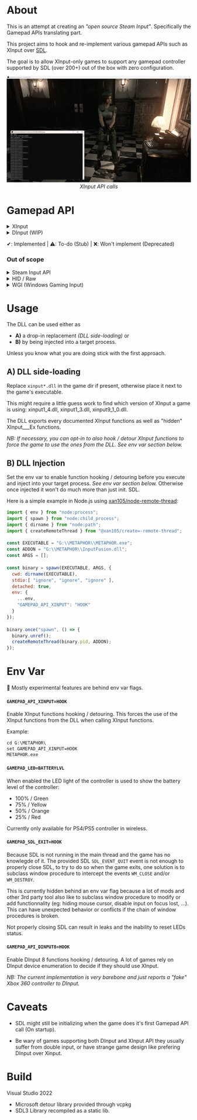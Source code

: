 About
=====

This is an attempt at creating an _"open source Steam Input"_. Specifically the Gamepad APIs translating part.

This project aims to hook and re-implement various gamepad APIs such as XInput over [SDL](https://www.libsdl.org/).

The goal is to allow XInput-only games to support any gamepad controller supported by SDL (over 200+) out of the box with zero configuration.

<p align="center">
  <img src="https://github.com/xan105/InputFusion/raw/main/screenshot/debug.png">
  <em>XInput API calls</em>
</p>

Gamepad API
===========

<details><summary>XInput</summary>

  - XInputGetState ✔️
  - XInputGetStateEx ✔️
  - XInputSetState ✔️
  - XInputSetStateEx¹ ✔️
  - XInputGetBatteryInformation ✔️
  - XInputGetCapabilities ✔️
  - XInputGetCapabilitiesEx ✔️ 
  - XInputGetKeystroke ⚠️
  - XInputWaitForGuideButton ⚠️
  - XInputCancelGuideButtonWait ⚠️
  - XInputPowerOffController ⚠️
  - XInputGetBaseBusInformation ⚠️
  - XInputEnable ❌
  - XInputGetAudioDeviceIds ❌
  - XInputGetDSoundAudioDeviceGuids ❌

¹ NB: XInputSetStateEx() from GDK _(XInputOnGameInput)_ is implemented and has been arbitrarily set to ordinal 1000. It does not exist in XInput.

</details>

<details><summary>DInput (WIP)</summary>

  - DirectInput8Create
    + IDirectInput8::ConfigureDevices
    + IDirectInput8::CreateDevice
      - IDirectInputDevice8::Acquire
      - IDirectInputDevice8::BuildActionMap
      - IDirectInputDevice8::CreateEffect
      - IDirectInputDevice8::EnumCreatedEffectObjects
      - IDirectInputDevice8::EnumEffects
      - IDirectInputDevice8::EnumEffectsInFile
      - IDirectInputDevice8::EnumObjects
      - IDirectInputDevice8::Escape
      - IDirectInputDevice8::GetCapabilities
      - IDirectInputDevice8::GetDeviceData
      - IDirectInputDevice8::GetDeviceInfo
      - IDirectInputDevice8::GetDeviceState
      - IDirectInputDevice8::GetEffectInfo
      - IDirectInputDevice8::GetForceFeedbackState
      - IDirectInputDevice8::GetImageInfo
      - IDirectInputDevice8::GetObjectInfo
      - IDirectInputDevice8::GetProperty
      - IDirectInputDevice8::Initialize
      - IDirectInputDevice8::Poll
      - IDirectInputDevice8::RunControlPanel
      - IDirectInputDevice8::SendDeviceData
      - IDirectInputDevice8::SendForceFeedbackCommand
      - IDirectInputDevice8::SetActionMap
      - IDirectInputDevice8::SetCooperativeLevel
      - IDirectInputDevice8::SetDataFormat
      - IDirectInputDevice8::SetEventNotification
      - IDirectInputDevice8::SetProperty
      - IDirectInputDevice8::Unacquire
      - IDirectInputDevice8::WriteEffectToFile
    + IDirectInput8::EnumDevices
    + IDirectInput8::EnumDevicesBySemantics
    + IDirectInput8::FindDevice
    + IDirectInput8::GetDeviceStatus
    + IDirectInput8::Initialize
    + IDirectInput8::RunControlPanel

</details>

✔: Implemented | ⚠: To-do (Stub) | ❌: Won't implement (Deprecated)

### Out of scope

<details><summary>Steam Input API</summary>
  <br/>
  Steam Input API only games. You need an action set to translate input. Hooking these API is going down the Steam Enulator rabbit hole.
  
</details>
  
<details><summary>HID / Raw</summary>
  <br/>
  These APIs aren't really like the standardised Gamepad APIs like XInput. They are much akin to low level access.
  If a game uses these APIs to add support for a specific Gamepad;
  The game devs probably have a certain experience in mind and we shouldn't interfere with it.
  
  Many mods and other 3rd party "fix" rely on these low level access to do their job.
  And they often complain about the new Steam Input capabilities of hooking system wide all relevant APIs for gamepad while Steam is running.
  
  As such, I do no think these API are relevant for my project.
  
</details>

<details><summary>WGI (Windows Gaming Input)</summary>
  <br/>
  This API is new and specifically designed to allow support for Gamepad others than Xbox controllers in a standardised way.
  Doesn't seem pertinent to this project for now.
  
</details>

Usage
=====

The DLL can be used either as 
- **A)** a drop-in replacement _(DLL side-loading)_ or
- **B)** by being injected into a target process.

Unless you know what you are doing stick with the first approach.

## A) DLL side-loading

Replace `xinput*.dll` in the game dir if present, otherwise place it next to the game's executable.

This might require a little guess work to find which version of XInput a game is using: xinput1_4.dll, xinput1_3.dll, xinput9_1_0.dll.

The DLL exports every documented XInput functions as well as "hidden" XInput___Ex functions.

_NB: If necessary, you can opt-in to also hook / detour XInput functions to force the game to use the ones from the DLL. See env var section below._

## B) DLL Injection

Set the env var to enable function hooking / detouring before you execute and inject into your target process. _See env var section below._
Otherwise once injected it won't do much more than just init. SDL.

Here is a simple example in Node.js using [xan105/node-remote-thread](https://github.com/xan105/node-remote-thread):

```js
import { env } from "node:process";
import { spawn } from "node:child_process";
import { dirname } from "node:path";
import { createRemoteThread } from "@xan105/create=-remote-thread";

const EXECUTABLE = "G:\\METAPHOR\\METAPHOR.exe";
const ADDON = "G:\\METAPHOR\\InputFusion.dll";
const ARGS = [];

const binary = spawn(EXECUTABLE, ARGS, {
  cwd: dirname(EXECUTABLE),
  stdio:[ "ignore", "ignore", "ignore" ], 
  detached: true,
  env: {
    ...env,
    "GAMEPAD_API_XINPUT": "HOOK"
  }
});

binary.once("spawn", () => {
  binary.unref();
  createRemoteThread(binary.pid, ADDON);
});
```


Env Var
=======

🧪 Mostly experimental features are behind env var flags.

#### `GAMEPAD_API_XINPUT=HOOK`

Enable XInput functions hooking / detouring. 
This forces the use of the XInput functions from the DLL when calling XInput functions.

Example:

```console
cd G:\METAPHOR\
set GAMEPAD_API_XINPUT=HOOK
METAPHOR.exe
```

#### `GAMEPAD_LED=BATTERYLVL`

When enabled the LED light of the controller is used to show the battery level of the controller:

  - 100% / Green
  - 75% / Yellow
  - 50% / Orange
  - 25% / Red

Currently only available for PS4/PS5 controller in wireless.

#### `GAMEPAD_SDL_EXIT=HOOK`

Because SDL is not running in the main thread and the game has no knowlegde of it. 
The provided SDL `SDL_EVENT_QUIT` event is not enough to properly close SDL, to try to do so when the game exits, one solution is to subclass window procedure to intercept the events `WM_CLOSE` and/or `WM_DESTROY`.

This is currently hidden behind an env var flag because a lot of mods and other 3rd party tool also like to subclass window procedure to modify or add functionnality (eg: hiding mouse cursor, disable input on focus lost, ...). This can have unexpected behavior or conflicts if the chain of window procedures is broken.

Not properly closing SDL can result in leaks and the inability to reset LEDs status.

#### `GAMEPAD_API_DINPUT8=HOOK`

Enable DInput 8 functions hooking / detouring.
A lot of games rely on DInput device enumeration to decide if they should use XInput.

_NB: The current implementation is very barebone and just reports a "fake" Xbox 360 controller to DInput._

Caveats
=======

- SDL might still be initializing when the game does it's first Gamepad API call (On startup).

- Be wary of games supporting both DInput and XInput API they usually suffer from double input, or have strange game design like prefering DInput over Xinput.

Build
=====

Visual Studio 2022
  - Microsoft detour library provided through vcpkg
  - SDL3 Library recompiled as a static lib.
